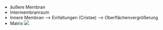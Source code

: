 - äußere Membran 
- Intermembranraum
- Innere Membran 
	--> Einfaltungen (Cristae) --> Oberflächenvergrößerung 
- Matrix
![](Pasted%20image%2020231106102734.png)
